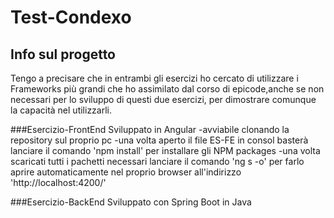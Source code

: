 # Test-Condexo
## Info sul progetto
Tengo a precisare che in entrambi gli esercizi ho cercato di utilizzare i Frameworks più grandi che ho assimilato dal corso di epicode,anche se non necessari per lo sviluppo di questi due esercizi, per dimostrare comunque la capacità nel utilizzarli.

###Esercizio-FrontEnd
Sviluppato in Angular
-avviabile clonando la repository sul proprio pc
-una volta aperto il file ES-FE in consol basterà lanciare il comando 'npm install' per installare gli NPM packages
-una volta scaricati tutti i pachetti necessari lanciare il comando 'ng s -o' per farlo aprire automaticamente nel proprio browser all'indirizzo 'http://localhost:4200/'

###Esercizio-BackEnd
Sviluppato con Spring Boot in Java 
